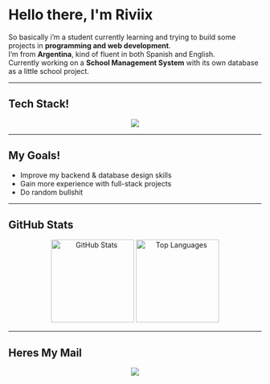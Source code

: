 # Hello there, I'm Riviix 

 So basically i’m a student currently learning and trying to build some projects in **programming and web development**.  
 I’m from **Argentina**, kind of fluent in both Spanish and English.  
 Currently working on a **School Management System** with its own database as a little school project.  

---

## Tech Stack!

<p align="center">
  <img src="https://skillicons.dev/icons?i=cpp,js,php,html,css,mysql" />
</p>

---

## My Goals!

-  Improve my backend & database design skills  
-  Gain more experience with full-stack projects  
-  Do random bullshit   

---

##  GitHub Stats

<p align="center">
  <img src="https://github-readme-stats.vercel.app/api?username=Riviix&show_icons=true&theme=tokyonight" alt="GitHub Stats" height="165"/>
  <img src="https://github-readme-stats.vercel.app/api/top-langs/?username=Riviix&layout=compact&theme=tokyonight" alt="Top Languages" height="165"/>
</p>

---

##  Heres My Mail

<p align="center">
  <a href="mailto:xtreayt@gmail.com"><img src="https://img.shields.io/badge/Email-D14836?style=for-the-badge&logo=gmail&logoColor=white"/></a>
</p>
